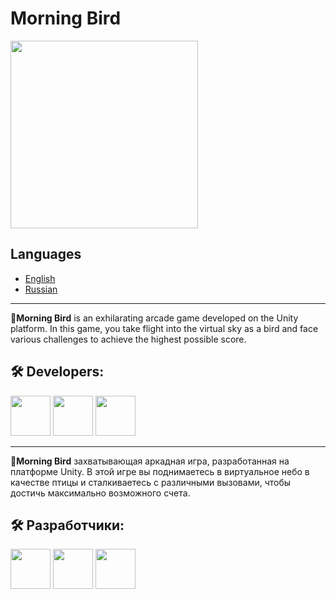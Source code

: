 # Morning Bird
<img src="morning-bird.gif" width="300">

## Languages

- [English](#eng)
- [Russian](#rus)
<hr>



<a name="eng"></a>
📖**Morning Bird** is an exhilarating arcade game developed on the Unity platform. In this game, you take flight into the virtual sky as a bird and face various challenges to achieve the highest possible score.


## 🛠️ Developers:

[<img src="https://avatars.githubusercontent.com/u/108973583?s=64&v=4" width="64"/>](https://github.com/uzyanbaev)
[<img src="https://avatars.githubusercontent.com/u/149161601?s=64&v=4" width="64"/>](https://github.com/imperorofdoomsday)
[<img src="https://avatars.githubusercontent.com/u/157495992?s=64&v=4" width="64"/>](https://github.com/kharrasov)
<hr>

<a name="rus"></a>
📖**Morning Bird** захватывающая аркадная игра, разработанная на платформе Unity. В этой игре вы поднимаетесь в виртуальное небо в качестве птицы и сталкиваетесь с различными вызовами, чтобы достичь максимально возможного счета.


## 🛠️ Разработчики:

[<img src="https://avatars.githubusercontent.com/u/108973583?s=64&v=4" width="64"/>](https://github.com/uzyanbaev)
[<img src="https://avatars.githubusercontent.com/u/149161601?s=64&v=4" width="64"/>](https://github.com/imperorofdoomsday)
[<img src="https://avatars.githubusercontent.com/u/157495992?s=64&v=4" width="64"/>](https://github.com/kharrasov)
